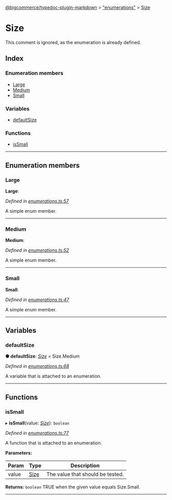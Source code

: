 [@bigcommerce/typedoc-plugin-markdown](../README.md) > ["enumerations"](../modules/_enumerations_.md) > [Size](../enums/_enumerations_.size.md)

# Size

This comment is ignored, as the enumeration is already defined.

## Index

### Enumeration members

* [Large](_enumerations_.size.md#large)
* [Medium](_enumerations_.size.md#medium)
* [Small](_enumerations_.size.md#small)

### Variables

* [defaultSize](_enumerations_.size.md#defaultsize)

### Functions

* [isSmall](_enumerations_.size.md#issmall)

---

## Enumeration members

<a id="large"></a>

###  Large

**Large**: 

*Defined in [enumerations.ts:57](https://github.com/bigcommerce/typedoc-plugin-markdown/blob/master/test/src/enumerations.ts#L57)*

A simple enum member.

___
<a id="medium"></a>

###  Medium

**Medium**: 

*Defined in [enumerations.ts:52](https://github.com/bigcommerce/typedoc-plugin-markdown/blob/master/test/src/enumerations.ts#L52)*

A simple enum member.

___
<a id="small"></a>

###  Small

**Small**: 

*Defined in [enumerations.ts:47](https://github.com/bigcommerce/typedoc-plugin-markdown/blob/master/test/src/enumerations.ts#L47)*

A simple enum member.

___

## Variables

<a id="defaultsize"></a>

###  defaultSize

**● defaultSize**: *[Size](_enumerations_.size.md)* =  Size.Medium

*Defined in [enumerations.ts:68](https://github.com/bigcommerce/typedoc-plugin-markdown/blob/master/test/src/enumerations.ts#L68)*

A variable that is attached to an enumeration.

___

## Functions

<a id="issmall"></a>

###  isSmall

▸ **isSmall**(value: *[Size](_enumerations_.size.md)*): `boolean`

*Defined in [enumerations.ts:77](https://github.com/bigcommerce/typedoc-plugin-markdown/blob/master/test/src/enumerations.ts#L77)*

A function that is attached to an enumeration.

**Parameters:**

| Param | Type | Description |
| ------ | ------ | ------ |
| value | [Size](_enumerations_.size.md) |  The value that should be tested. |

**Returns:** `boolean`
TRUE when the given value equals Size.Small.

___

